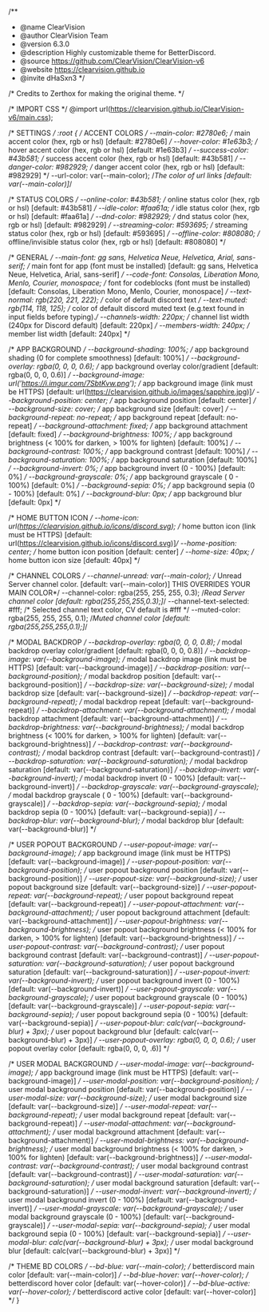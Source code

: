 /**
 * @name ClearVision
 * @author ClearVision Team
 * @version 6.3.0
 * @description Highly customizable theme for BetterDiscord.
 * @source https://github.com/ClearVision/ClearVision-v6
 * @website https://clearvision.github.io
 * @invite dHaSxn3
 */

/* Credits to Zerthox for making the original theme. */

/* IMPORT CSS */
@import url(https://clearvision.github.io/ClearVision-v6/main.css);

/* SETTINGS */
:root {
  /* ACCENT COLORS */
  --main-color: #2780e6; /* main accent color (hex, rgb or hsl) [default: #2780e6] */
  --hover-color: #1e63b3; /* hover accent color (hex, rgb or hsl) [default: #1e63b3] */
  --success-color: #43b581; /* success accent color (hex, rgb or hsl) [default: #43b581] */
  --danger-color: #982929; /* danger accent color (hex, rgb or hsl) [default: #982929] */
  --url-color: var(--main-color); /*The color of url links [default: var(--main-color)]*/

  /* STATUS COLORS */
  --online-color: #43b581; /* online status color (hex, rgb or hsl) [default: #43b581] */
  --idle-color: #faa61a; /* idle status color (hex, rgb or hsl) [default: #faa61a] */
  --dnd-color: #982929; /* dnd status color (hex, rgb or hsl) [default: #982929] */
  --streaming-color: #593695; /* streaming status color (hex, rgb or hsl) [default: #593695] */
  --offline-color: #808080; /* offline/invisible status color (hex, rgb or hsl) [default: #808080] */

  /* GENERAL */
  --main-font: gg sans, Helvetica Neue, Helvetica, Arial, sans-serif; /* main font for app (font must be installed) [default: gg sans, Helvetica Neue, Helvetica, Arial, sans-serif] */
  --code-font: Consolas, Liberation Mono, Menlo, Courier, monospace; /* font for codeblocks (font must be installed) [default: Consolas, Liberation Mono, Menlo, Courier, monospace] */
  --text-normal: rgb(220, 221, 222); /* color of default discord text */
  --text-muted: rgb(114, 118, 125); /* color of default discord muted text (e.g.text found in input fields before typing).*/
  --channels-width: 220px; /* channel list width (240px for Discord default) [default: 220px] */
  --members-width: 240px; /* member list width [default: 240px] */

  /* APP BACKGROUND */
  --background-shading: 100%; /* app background shading (0 for complete smoothness) [default: 100%] */
  --background-overlay: rgba(0, 0, 0, 0.6); /* app background overlay color/gradient [default: rgba(0, 0, 0, 0.6)] */
  --background-image: url('https://i.imgur.com/7SbtKvw.png'); /* app background image (link must be HTTPS) [default: url(https://clearvision.github.io/images/sapphire.jpg)]*/
  --background-position: center; /* app background position [default: center] */
  --background-size: cover; /* app background size [default: cover] */
  --background-repeat: no-repeat; /* app background repeat [default: no-repeat] */
  --background-attachment: fixed; /* app background attachment [default: fixed] */
  --background-brightness: 100%; /* app background brightness (< 100% for darken, > 100% for lighten) [default: 100%] */
  --background-contrast: 100%; /* app background contrast [default: 100%] */
  --background-saturation: 100%; /* app background saturation [default: 100%] */
  --background-invert: 0%; /* app background invert (0 - 100%)  [default: 0%] */
  --background-grayscale: 0%; /* app background grayscale ( 0 - 100%) [default: 0%] */
  --background-sepia: 0%; /* app background sepia (0 - 100%) [default: 0%] */
  --background-blur: 0px; /* app background blur [default: 0px] */

  /* HOME BUTTON ICON */
  --home-icon: url(https://clearvision.github.io/icons/discord.svg); /* home button icon (link must be HTTPS) [default: url(https://clearvision.github.io/icons/discord.svg)]*/
  --home-position: center; /* home button icon position [default: center] */
  --home-size: 40px; /* home button icon size [default: 40px] */

  /* CHANNEL COLORS */
  --channel-unread: var(--main-color); /* Unread Server channel color. [default:  var(--main-color)] THIS OVERRIDES YOUR MAIN COLOR*/
  --channel-color: rgba(255, 255, 255, 0.3); /*Read Server channel color  [default: rgba(255,255,255,0.3);]*/
  --channel-text-selected: #fff; /* Selected channel text color, CV default is #fff */
  --muted-color: rgba(255, 255, 255, 0.1); /*Muted channel color  [default: rgba(255,255,255,0.1);]*/

  /* MODAL BACKDROP */
  --backdrop-overlay: rgba(0, 0, 0, 0.8); /* modal backdrop overlay color/gradient [default: rgba(0, 0, 0, 0.8)] */
  --backdrop-image: var(--background-image); /* modal backdrop image (link must be HTTPS) [default: var(--background-image)] */
  --backdrop-position: var(--background-position); /* modal backdrop position [default: var(--background-position)] */
  --backdrop-size: var(--background-size); /* modal backdrop size [default: var(--background-size)] */
  --backdrop-repeat: var(--background-repeat); /* modal backdrop repeat [default: var(--background-repeat)] */
  --backdrop-attachment: var(--background-attachment); /* modal backdrop attachment [default: var(--background-attachment)] */
  --backdrop-brightness: var(--background-brightness); /* modal backdrop brightness (< 100% for darken, > 100% for lighten) [default: var(--background-brightness)] */
  --backdrop-contrast: var(--background-contrast); /* modal backdrop contrast [default: var(--background-contrast)] */
  --backdrop-saturation: var(--background-saturation); /* modal backdrop saturation [default: var(--background-saturation)] */
  --backdrop-invert: var(--background-invert); /* modal backdrop invert (0 - 100%)  [default: var(--background-invert)] */
  --backdrop-grayscale: var(--background-grayscale); /* modal backdrop grayscale ( 0 - 100%) [default: var(--background-grayscale)] */
  --backdrop-sepia: var(--background-sepia); /* modal backdrop sepia (0 - 100%) [default: var(--background-sepia)] */
  --backdrop-blur: var(--background-blur); /* modal backdrop blur [default: var(--background-blur)] */

  /* USER POPOUT BACKGROUND */
  --user-popout-image: var(--background-image); /* app background image (link must be HTTPS) [default: var(--background-image)] */
  --user-popout-position: var(--background-position); /* user popout background position [default: var(--background-position)] */
  --user-popout-size: var(--background-size); /* user popout background size [default: var(--background-size)] */
  --user-popout-repeat: var(--background-repeat); /* user popout background repeat [default: var(--background-repeat)] */
  --user-popout-attachment: var(--background-attachment); /* user popout background attachment [default: var(--background-attachment)] */
  --user-popout-brightness: var(--background-brightness); /* user popout background brightness (< 100% for darken, > 100% for lighten) [default: var(--background-brightness)] */
  --user-popout-contrast: var(--background-contrast); /* user popout background contrast [default: var(--background-contrast)] */
  --user-popout-saturation: var(--background-saturation); /* user popout background saturation [default: var(--background-saturation)] */
  --user-popout-invert: var(--background-invert); /* user popout background invert (0 - 100%) [default: var(--background-invert)] */
  --user-popout-grayscale: var(--background-grayscale); /* user popout background grayscale (0 - 100%) [default: var(--background-grayscale)] */
  --user-popout-sepia: var(--background-sepia); /* user popout background sepia (0 - 100%) [default: var(--background-sepia)] */
  --user-popout-blur: calc(var(--background-blur) + 3px); /* user popout background blur [default: calc(var(--background-blur) + 3px)] */
  --user-popout-overlay: rgba(0, 0, 0, 0.6); /* user popout overlay color [default: rgba(0, 0, 0, .6)] */

  /* USER MODAL BACKGROUND */
  --user-modal-image: var(--background-image); /* app background image (link must be HTTPS) [default: var(--background-image)] */
  --user-modal-position: var(--background-position); /* user modal background position [default: var(--background-position)] */
  --user-modal-size: var(--background-size); /* user modal background size [default: var(--background-size)] */
  --user-modal-repeat: var(--background-repeat); /* user modal background repeat [default: var(--background-repeat)] */
  --user-modal-attachment: var(--background-attachment); /* user modal background attachment [default: var(--background-attachment)] */
  --user-modal-brightness: var(--background-brightness); /* user modal background brightness (< 100% for darken, > 100% for lighten) [default: var(--background-brightness)] */
  --user-modal-contrast: var(--background-contrast); /* user modal background contrast [default: var(--background-contrast)] */
  --user-modal-saturation: var(--background-saturation); /* user modal background saturation [default: var(--background-saturation)] */
  --user-modal-invert: var(--background-invert); /* user modal background invert (0 - 100%) [default: var(--background-invert)] */
  --user-modal-grayscale: var(--background-grayscale); /* user modal background grayscale (0 - 100%) [default: var(--background-grayscale)] */
  --user-modal-sepia: var(--background-sepia); /* user modal background sepia (0 - 100%) [default: var(--background-sepia)] */
  --user-modal-blur: calc(var(--background-blur) + 3px); /* user modal background blur [default: calc(var(--background-blur) + 3px)] */

  /* THEME BD COLORS */
  --bd-blue: var(--main-color); /* betterdiscord main color [default: var(--main-color)] */
  --bd-blue-hover: var(--hover-color); /* betterdiscord hover color [default: var(--hover-color)] */
  --bd-blue-active: var(--hover-color); /* betterdiscord active color [default: var(--hover-color)] */
}
